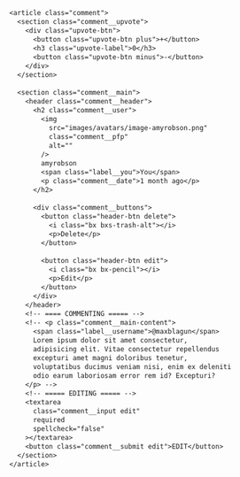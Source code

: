  <!-- === COMMENT CURRENT USER === -->

    <article class="comment">
      <section class="comment__upvote">
        <div class="upvote-btn">
          <button class="upvote-btn plus">+</button>
          <h3 class="upvote-label">0</h3>
          <button class="upvote-btn minus">-</button>
        </div>
      </section>

      <section class="comment__main">
        <header class="comment__header">
          <h2 class="comment__user">
            <img
              src="images/avatars/image-amyrobson.png"
              class="comment__pfp"
              alt=""
            />
            amyrobson
            <span class="label__you">You</span>
            <p class="comment__date">1 month ago</p>
          </h2>

          <div class="comment__buttons">
            <button class="header-btn delete">
              <i class="bx bxs-trash-alt"></i>
              <p>Delete</p>
            </button>

            <button class="header-btn edit">
              <i class="bx bx-pencil"></i>
              <p>Edit</p>
            </button>
          </div>
        </header>
        <!-- ==== COMMENTING ===== -->
        <!-- <p class="comment__main-content">
          <span class="label__username">@maxblagun</span>
          Lorem ipsum dolor sit amet consectetur,
          adipisicing elit. Vitae consectetur repellendus
          excepturi amet magni doloribus tenetur,
          voluptatibus ducimus veniam nisi, enim ex deleniti
          odio earum laboriosam error rem id? Excepturi?
        </p> -->
        <!-- ===== EDITING ===== -->
        <textarea
          class="comment__input edit"
          required
          spellcheck="false"
        ></textarea>
        <button class="comment__submit edit">EDIT</button>
      </section>
    </article>
